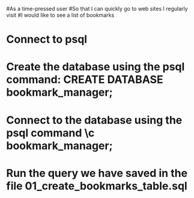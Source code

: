 #As a time-pressed user
#So that I can quickly go to web sites I regularly visit
#I would like to see a list of bookmarks

# Connect to psql
# Create the database using the psql command: CREATE DATABASE bookmark_manager;
# Connect to the database using the psql command \c bookmark_manager;
# Run the query we have saved in the file 01_create_bookmarks_table.sql
#
#
#

